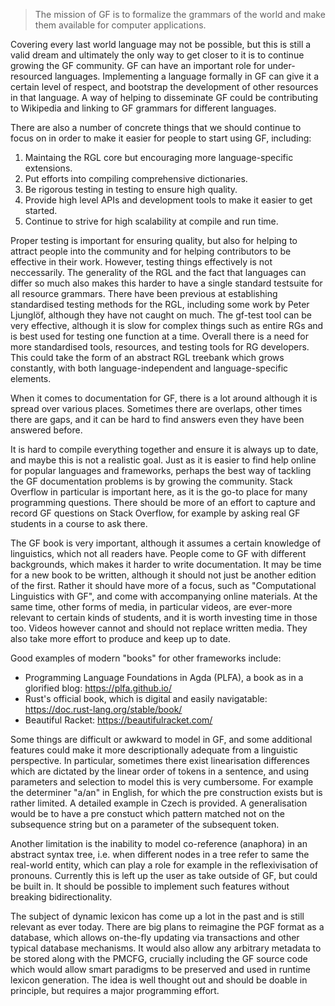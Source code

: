 > The mission of GF is to formalize the grammars of the world and make them available for computer applications.

Covering every last world language may not be possible, but this is still a valid dream and ultimately the only way to get closer to it is to continue growing the GF community. GF can have an important role for under-resourced languages. Implementing a language formally in GF can give it a certain level of respect, and bootstrap the development of other resources in that language. A way of helping to disseminate GF could be contributing to Wikipedia and linking to GF grammars for different languages.

There are also a number of concrete things that we should continue to focus on in order to make it easier for people to start using GF, including:
1. Maintaing the RGL core but encouraging more language-specific extensions.
2. Put efforts into compiling comprehensive dictionaries.
3. Be rigorous testing in testing to ensure high quality.
4. Provide high level APIs and development tools to make it easier to get started.
5. Continue to strive for high scalability at compile and run time.

Proper testing is important for ensuring quality, but also for helping to attract people into the community and for helping contributors to be effective in their work. However, testing things effectively is not neccessarily. The generality of the RGL and the fact that languages can differ so much also makes this harder to have a single standard testsuite for all resource grammars.
There have been previous at establishing standardised testing methods for the RGL, including some work by Peter Ljunglöf, although they have not caught on much. The gf-test tool can be very effective, although it is slow for complex things such as entire RGs and is best used for testing one function at a time. Overall there is a need for more standardised tools, resources, and testing tools for RG developers. This could take the form of an abstract RGL treebank which grows constantly, with both language-independent and language-specific elements.

When it comes to documentation for GF, there is a lot around although it is spread over various places. Sometimes there are overlaps, other times there are gaps, and it can be hard to find answers even they have been answered before.

It is hard to compile everything together and ensure it is always up to date, and maybe this is not a realistic goal. Just as it is easier to find help online for popular languages and frameworks, perhaps the best way of tackling the GF documentation problems is by growing the community.
Stack Overflow in particular is important here, as it is the go-to place for many programming questions. There should be more of an effort to capture and record GF questions on Stack Overflow, for example by asking real GF students in a course to ask there.

The GF book is very important, although it assumes a certain knowledge of linguistics, which not all readers have. People come to GF with different backgrounds, which makes it harder to write documentation. It may be time for a new book to be written, although it should not just be another edition of the first. Rather it should have more of a focus, such as "Computational Linguistics with GF", and come with accompanying online materials. At the same time, other forms of media, in particular videos, are ever-more relevant to certain kinds of students, and it is worth investing time in those too. Videos however cannot and should not replace written media. They also take more effort to produce and keep up to date.

Good examples of modern "books" for other frameworks include:
- Programming Language Foundations in Agda (PLFA), a book as in a glorified blog: https://plfa.github.io/
- Rust's official book, which is digital and easily navigatable: https://doc.rust-lang.org/stable/book/
- Beautiful Racket: https://beautifulracket.com/

Some things are difficult or awkward to model in GF, and some additional features could make it more descriptionally adequate from a linguistic perspective. In particular, sometimes there exist linearisation differences which are dictated by the linear order of tokens in a sentence, and using parameters and selection to model this is very cumbersome. For example the determiner "a/an" in English, for which the pre construction exists but is rather limited. A detailed example in Czech is provided. A generalisation would be to have a pre constuct which pattern matched not on the subsequence string but on a parameter of the subsequent token.

Another limitation is the inability to model co-reference (anaphora) in an abstract syntax tree, i.e. when different nodes in a tree refer to same the real-world entity, which can play a role for example in the reflexivisation of pronouns. Currently this is left up the user as take outside of GF, but could be built in. It should be possible to implement such features without breaking bidirectionality.

The subject of dynamic lexicon has come up a lot in the past and is still relevant as ever today. There are big plans to reimagine the PGF format as a database, which allows on-the-fly updating via transactions and other typical database mechanisms. It would also allow any arbitrary metadata to be stored along with the PMCFG, crucially including the GF source code which would allow smart paradigms to be preserved and used in runtime lexicon generation. The idea is well thought out and should be doable in principle, but requires a major programming effort.
